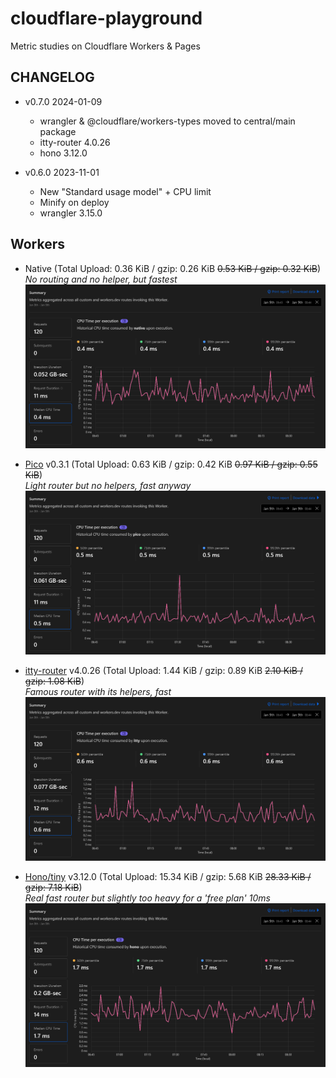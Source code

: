 # cloudflare-playground

Metric studies on Cloudflare Workers & Pages

## CHANGELOG

- v0.7.0 2024-01-09

  - wrangler & @cloudflare/workers-types moved to central/main package
  - itty-router 4.0.26
  - hono 3.12.0

- v0.6.0 2023-11-01

  - New "Standard usage model" + CPU limit
  - Minify on deploy
  - wrangler 3.15.0

## Workers

- Native (Total Upload: 0.36 KiB / gzip: 0.26 KiB ~~0.53 KiB / gzip: 0.32 KiB~~) \
  _No routing and no helper, but fastest_
  ![worker native](images/worker-native.png)

- [Pico](https://github.com/yusukebe/pico) v0.3.1 (Total Upload: 0.63 KiB / gzip: 0.42 KiB ~~0.97 KiB / gzip: 0.55 KiB~~) \
  _Light router but no helpers, fast anyway_
  ![worker pico](images/worker-pico.png)

- [itty-router](https://github.com/kwhitley/itty-router) v4.0.26 (Total Upload: 1.44 KiB / gzip: 0.89 KiB ~~2.10 KiB / gzip: 1.08 KiB~~) \
  _Famous router with its helpers, fast_
  ![worker itty-router](images/worker-itty.png)

- [Hono/tiny](https://github.com/honojs/hono) v3.12.0 (Total Upload: 15.34 KiB / gzip: 5.68 KiB ~~28.33 KiB / gzip: 7.18 KiB~~) \
  _Real fast router but slightly too heavy for a 'free plan' 10ms_
  ![worker hono](images/worker-hono.png)

<!-- ## Pages & Functions

- Native ![pages native](images/pages-native.png)

- [Pico](https://github.com/yusukebe/pico)
  ![pages pico](images/pages-pico.png)

- [itty-router](https://github.com/kwhitley/itty-router)
  ![pages itty-router](images/pages-itty.png)

- [Hono/quick](https://github.com/honojs/hono)
  ![pages hono](images/pages-hono.png) -->
